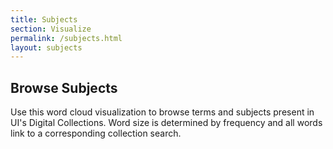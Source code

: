 ```yaml
---
title: Subjects
section: Visualize
permalink: /subjects.html
layout: subjects
---
```


## Browse Subjects

Use this word cloud visualization to browse terms and subjects present in UI's Digital Collections.
Word size is determined by frequency and all words link to a corresponding collection search.
